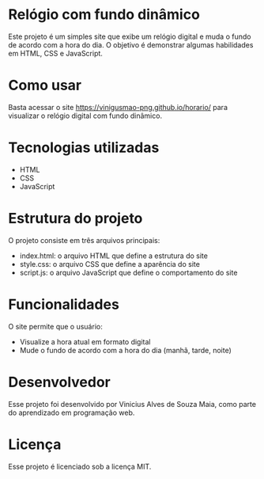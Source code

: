 # Relógio com fundo dinâmico

Este projeto é um simples site que exibe um relógio digital e muda o fundo de acordo com a hora do dia. O objetivo é demonstrar algumas habilidades em HTML, CSS e JavaScript.

# Como usar

Basta acessar o site https://vinigusmao-png.github.io/horario/ para visualizar o relógio digital com fundo dinâmico.
# Tecnologias utilizadas

 - HTML
 - CSS
 - JavaScript

# Estrutura do projeto

O projeto consiste em três arquivos principais:

   - index.html: o arquivo HTML que define a estrutura do site
   - style.css: o arquivo CSS que define a aparência do site
   - script.js: o arquivo JavaScript que define o comportamento do site

# Funcionalidades

O site permite que o usuário:

  -  Visualize a hora atual em formato digital
  -  Mude o fundo de acordo com a hora do dia (manhã, tarde, noite)

# Desenvolvedor

Esse projeto foi desenvolvido por Vinicius Alves de Souza Maia, como parte do aprendizado em programação web.

# Licença

Esse projeto é licenciado sob a licença MIT.
